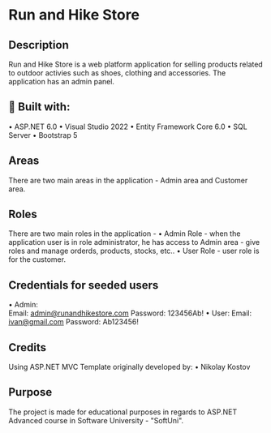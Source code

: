 # Run and Hike Store


## Description
Run and Hike Store is a web platform application for selling products related to outdoor activies such as shoes, clothing and accessories.
The application has an admin panel.

## 🔨 Built with:
•	ASP.NET 6.0
•	Visual Studio 2022
•	Entity Framework Core 6.0
•	SQL Server
•	Bootstrap 5


## Areas
There are two main areas in the application - Admin area and Customer area.

## Roles
There are two main roles in the application - 
•	Admin Role - when the application user is in role administrator, he has access to Admin area - give roles and manage orderds, products, stocks, etc..
•	User Role - user role is for the customer.

## Credentials for seeded users
•	Admin:  
Email: admin@runandhikestore.com
Password: 123456Ab!
•	User: 
Email: ivan@gmail.com
Password: Ab123456!

## Credits
Using ASP.NET MVC Template originally developed by:
•	Nikolay Kostov

## Purpose
The project is made for educational purposes in regards to ASP.NET Advanced course in Software University - "SoftUni".
